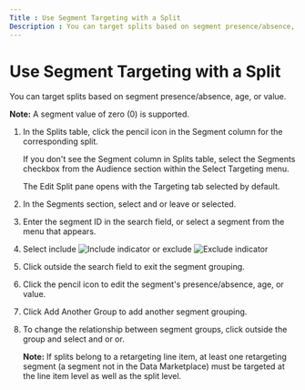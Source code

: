```yaml
---
Title : Use Segment Targeting with a Split
Description : You can target splits based on segment presence/absence, age, or value.
---
```



# Use Segment Targeting with a Split



You can target splits based on segment presence/absence, age, or value.




<b>Note:</b> A segment value of zero (0) is
supported.







1.  In the Splits
    table, click the pencil icon in the
    Segment column for the
    corresponding split.
    

    If you don't see the Segment
    column in Splits table, select the
    Segments checkbox from the
    Audience section within the
    Select Targeting menu.

    

    

    The Edit Split pane opens with the
    Targeting tab selected by default.

    
2.  In the
    Segments section, select
    and or leave
    or selected.
3.  Enter the segment ID in the search field, or
    select a segment from the menu that appears.
4.  Select
    include ![Include indicator](media/splits-include.png)
    or
    exclude ![Exclude indicator](media/splits-exclude.png)
    
5.  Click outside the search field to exit the
    segment grouping.
6.  Click the pencil icon to edit the segment's
    presence/absence, age, or value.
7.  Click Add Another
    Group to add another segment grouping.
8.  To change the relationship between segment
    groups, click outside the group and select
    and or
    or.
    

    

    <b>Note:</b> If splits belong to a
    retargeting line item, at least one retargeting segment (a segment
    not in the Data Marketplace) must be targeted at the line item level
    as well as the split level.

    

    







